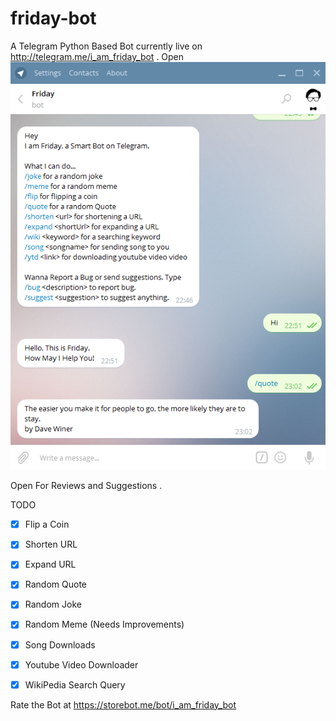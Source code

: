 # friday-bot

A Telegram Python Based Bot currently live on http://telegram.me/i_am_friday_bot . Open 
![ScreenShot](screenshots/1.png)

Open For Reviews and Suggestions .

TODO 

- [x] Flip a Coin
- [x] Shorten URL
- [x] Expand URL
- [x] Random Quote
- [x] Random Joke
- [x] Random Meme (Needs Improvements)
- [x] Song Downloads
- [x] Youtube Video Downloader
- [x] WikiPedia Search Query




Rate the Bot at https://storebot.me/bot/i_am_friday_bot


